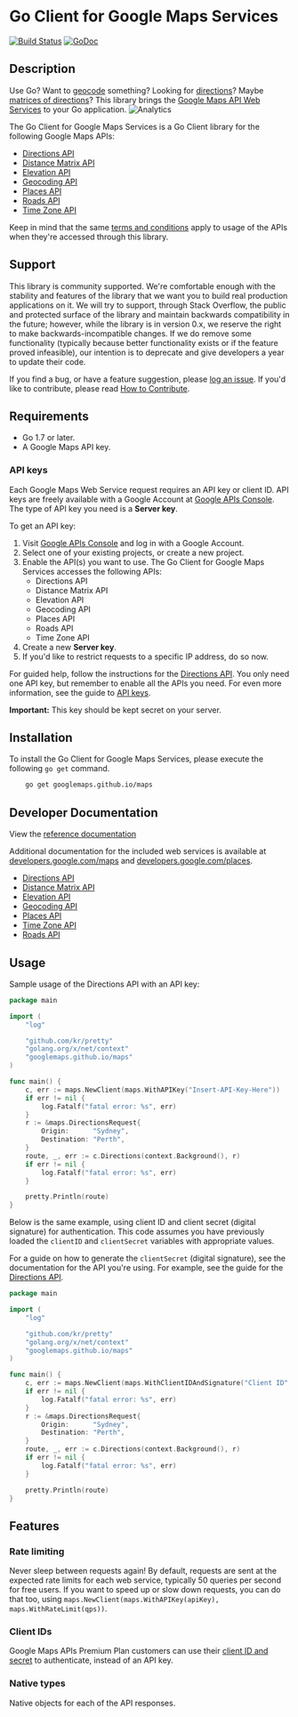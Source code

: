 Go Client for Google Maps Services
==================================

[![Build Status](https://travis-ci.org/googlemaps/google-maps-services-go.svg?branch=master)](https://travis-ci.org/googlemaps/google-maps-services-go)
[![GoDoc](https://godoc.org/googlemaps.github.io/maps?status.svg)](https://godoc.org/googlemaps.github.io/maps)

## Description

Use Go? Want to [geocode][Geocoding API] something? Looking for [directions][Directions API]?
Maybe [matrices of directions][Distance Matrix API]? This library brings the [Google Maps API Web
Services] to your Go application.
![Analytics](https://maps-ga-beacon.appspot.com/UA-12846745-20/google-maps-services-go/readme?pixel)

The Go Client for Google Maps Services is a Go Client library for the following Google Maps
APIs:

- [Directions API]
- [Distance Matrix API]
- [Elevation API]
- [Geocoding API]
- [Places API]
- [Roads API]
- [Time Zone API]

Keep in mind that the same [terms and conditions](https://developers.google.com/maps/terms) apply
to usage of the APIs when they're accessed through this library.

## Support

This library is community supported. We're comfortable enough with the stability and features of
the library that we want you to build real production applications on it. We will try to support,
through Stack Overflow, the public and protected surface of the library and maintain backwards
compatibility in the future; however, while the library is in version 0.x, we reserve the right
to make backwards-incompatible changes. If we do remove some functionality (typically because
better functionality exists or if the feature proved infeasible), our intention is to deprecate
and give developers a year to update their code.

If you find a bug, or have a feature suggestion, please [log an issue][issues]. If you'd like to
contribute, please read [How to Contribute][contrib].

## Requirements

- Go 1.7 or later.
- A Google Maps API key.

### API keys

Each Google Maps Web Service request requires an API key or client ID. API keys
are freely available with a Google Account at
[Google APIs Console][API Console]. The type of API key you need is a **Server key**.

To get an API key:

 1. Visit [Google APIs Console][API Console] and log in with
    a Google Account.
 1. Select one of your existing projects, or create a new project.
 1. Enable the API(s) you want to use. The Go Client for Google Maps Services
    accesses the following APIs:
    - Directions API
    - Distance Matrix API
    - Elevation API
    - Geocoding API
    - Places API
    - Roads API
    - Time Zone API
 1. Create a new **Server key**.
 1. If you'd like to restrict requests to a specific IP address, do so now.

For guided help, follow the instructions for the [Directions API][directions-key].
You only need one API key, but remember to enable all the APIs you need.
For even more information, see the guide to [API keys][apikey].

**Important:** This key should be kept secret on your server.

## Installation

To install the Go Client for Google Maps Services, please execute the following `go get` command.

```bash
    go get googlemaps.github.io/maps
```

## Developer Documentation

View the [reference documentation](https://godoc.org/googlemaps.github.io/maps)

Additional documentation for the included  web services is available at
[developers.google.com/maps][Maps documentation] and
[developers.google.com/places][Places documentation].

- [Directions API]
- [Distance Matrix API]
- [Elevation API]
- [Geocoding API]
- [Places API]
- [Time Zone API]
- [Roads API]

## Usage

Sample usage of the Directions API with an API key:

```go
package main

import (
	"log"

	"github.com/kr/pretty"
	"golang.org/x/net/context"
	"googlemaps.github.io/maps"
)

func main() {
	c, err := maps.NewClient(maps.WithAPIKey("Insert-API-Key-Here"))
	if err != nil {
		log.Fatalf("fatal error: %s", err)
	}
	r := &maps.DirectionsRequest{
		Origin:      "Sydney",
		Destination: "Perth",
	}
	route, _, err := c.Directions(context.Background(), r)
	if err != nil {
		log.Fatalf("fatal error: %s", err)
	}

	pretty.Println(route)
}
```

Below is the same example, using client ID and client secret (digital signature)
for authentication. This code assumes you have previously loaded the `clientID`
and `clientSecret` variables with appropriate values.

For a guide on how to generate the `clientSecret` (digital signature), see the
documentation for the API you're using. For example, see the guide for the
[Directions API][directions-client-id].

```go
package main

import (
	"log"

	"github.com/kr/pretty"
	"golang.org/x/net/context"
	"googlemaps.github.io/maps"
)

func main() {
	c, err := maps.NewClient(maps.WithClientIDAndSignature("Client ID", "Client Secret"))
	if err != nil {
		log.Fatalf("fatal error: %s", err)
	}
	r := &maps.DirectionsRequest{
		Origin:      "Sydney",
		Destination: "Perth",
	}
	route, _, err := c.Directions(context.Background(), r)
	if err != nil {
		log.Fatalf("fatal error: %s", err)
	}

	pretty.Println(route)
}
```

## Features

### Rate limiting

Never sleep between requests again! By default, requests are sent at the expected rate limits for
each web service, typically 50 queries per second for free users. If you want to speed up or slow
down requests, you can do that too, using `maps.NewClient(maps.WithAPIKey(apiKey), maps.WithRateLimit(qps))`.

### Client IDs

Google Maps APIs Premium Plan customers can use their [client ID and secret][clientid] to authenticate,
instead of an API key.

### Native types

Native objects for each of the API responses.

[apikey]: https://developers.google.com/maps/faq#keysystem
[clientid]: https://developers.google.com/maps/documentation/business/webservices/auth

[API Console]: https://developers.google.com/console
[Maps documentation]: https://developers.google.com/maps/
[Places documentation]: https://developers.google.com/places/

[Google Maps API Web Services]: https://developers.google.com/maps/apis-by-platform#web_service_apis
[Directions API]: https://developers.google.com/maps/documentation/directions/
[directions-client-id]: https://developers.google.com/maps/documentation/directions/get-api-key#client-id
[directions-key]: https://developers.google.com/maps/documentation/directions/get-api-key#key
[Distance Matrix API]: https://developers.google.com/maps/documentation/distancematrix/
[Elevation API]: https://developers.google.com/maps/documentation/elevation/
[Geocoding API]: https://developers.google.com/maps/documentation/geocoding/
[Places API]: https://developers.google.com/places/web-service/
[Roads API]: https://developers.google.com/maps/documentation/roads/
[Time Zone API]: https://developers.google.com/maps/documentation/timezone/

[issues]: https://github.com/googlemaps/google-maps-services-go/issues
[contrib]: https://github.com/googlemaps/google-maps-services-go/blob/master/CONTRIB.md
